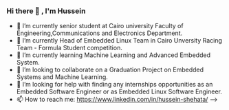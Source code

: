### Hi there 👋 , I'm Hussein

- 🔭 I’m currently senior student at Cairo university Faculty of Engineering,Communications and Electronics Department.
- 🔭 I’m currently Head of Embedded Linux Team in Cairo Unversity Racing Team - Formula Student competition. 
- 🌱 I’m currently learning Machine Learning and Advanced Embedded System.
- 👯 I’m looking to collaborate on a Graduation Project on Embedded Systems and Machine Learning.
- 🤔 I’m looking for help with finding any internships opportunities as an Embedded Software Engineer or as Embedded Linux Software Engineer.
- 📫 How to reach me: https://www.linkedin.com/in/hussein-shehata/
-->
